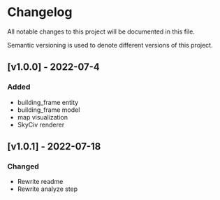 # Changelog
All notable changes to this project will be documented in this file.

Semantic versioning is used to denote different versions of this project.

## [v1.0.0] - 2022-07-4
### Added
- building_frame entity
- building_frame model
- map visualization
- SkyCiv renderer

## [v1.0.1] - 2022-07-18
### Changed
- Rewrite readme
- Rewrite analyze step